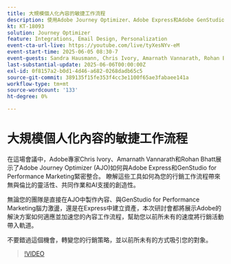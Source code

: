 ```yaml
---
title: 大規模個人化內容的敏捷工作流程
description: 使用Adobe Journey Optimizer、Adobe Express和Adobe GenStudio for Performance Marketing建立、共同作業和啟動。
kt: KT-18093
solution: Journey Optimizer
feature: Integrations, Email Design, Personalization
event-cta-url-live: https://youtube.com/live/tyXesNYv-eM
event-start-time: 2025-06-05 08:30-7
event-guests: Sandra Hausmann, Chris Ivory, Amarnath Vannarath, Rohan Bhatt
last-substantial-update: 2025-06-06T00:00:00Z
exl-id: 0f8157a2-b0d1-4d46-a682-0268dadb65c5
source-git-commit: 389135f15fe353f4cc3e1100f65ae3fabaee141a
workflow-type: tm+mt
source-wordcount: '133'
ht-degree: 0%

---
```



# 大規模個人化內容的敏捷工作流程

在這場會議中，Adobe專家Chris Ivory、Amarnath Vannarath和Rohan Bhatt展示了Adobe Journey Optimizer (AJO)如何與Adobe Express和GenStudio for Performance Marketing緊密整合。 瞭解這些工具如何為您的行銷工作流程帶來無與倫比的靈活性、共同作業和AI支援的創造性。

無論您的團隊是直接在AJO中製作內容、與GenStudio for Performance Marketing腦力激盪，還是在Express中建立資產，本次研討會都將展示Adobe的解決方案如何適應並加速您的內容工作流程，幫助您以前所未有的速度將行銷活動帶入軌道。

不要錯過這個機會，轉變您的行銷策略，並以前所未有的方式吸引您的對象。

>[!VIDEO](https://video.tv.adobe.com/v/3463407/?quality=12&learn=on)
